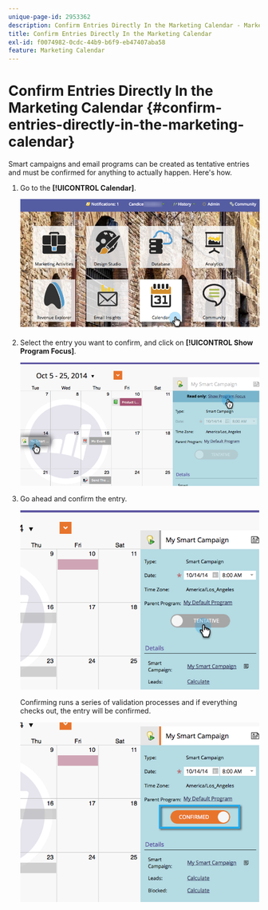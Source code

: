 ```yaml
---
unique-page-id: 2953362
description: Confirm Entries Directly In the Marketing Calendar - Marketo Docs - Product Documentation
title: Confirm Entries Directly In the Marketing Calendar
exl-id: f0074982-0cdc-44b9-b6f9-eb47407aba58
feature: Marketing Calendar
---
```

# Confirm Entries Directly In the Marketing Calendar {#confirm-entries-directly-in-the-marketing-calendar}

Smart campaigns and email programs can be created as tentative entries and must be confirmed for anything to actually happen. Here's how.

1. Go to the **[!UICONTROL Calendar]**.

   ![](assets/2017-05-10-15-30-47-5.png)

1. Select the entry you want to confirm, and click on **[!UICONTROL Show Program Focus]**.

   ![](assets/image2014-10-20-13-3a22-3a15.png)

1. Go ahead and confirm the entry.

   ![](assets/image2014-10-20-13-3a22-3a26.png)

   Confirming runs a series of validation processes and if everything checks out, the entry will be confirmed.

   ![](assets/image2014-10-20-13-3a22-3a36.png)
